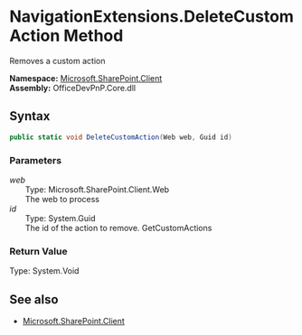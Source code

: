 # NavigationExtensions.DeleteCustomAction Method  
Removes a custom action  

**Namespace:** [Microsoft.SharePoint.Client](Microsoft.SharePoint.Client.md)  
**Assembly:** OfficeDevPnP.Core.dll  
## Syntax
```C#
public static void DeleteCustomAction(Web web, Guid id)
```
### Parameters
*web*  
&emsp;&emsp;Type: Microsoft.SharePoint.Client.Web  
&emsp;&emsp;The web to process  
*id*  
&emsp;&emsp;Type: System.Guid  
&emsp;&emsp;The id of the action to remove. GetCustomActions  
### Return Value
Type: System.Void  

## See also
- [Microsoft.SharePoint.Client](Microsoft.SharePoint.Client.md)
